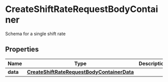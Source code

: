 

# CreateShiftRateRequestBodyContainer

Schema for a single shift rate

## Properties

| Name | Type | Description | Notes |
|------------ | ------------- | ------------- | -------------|
|**data** | [**CreateShiftRateRequestBodyContainerData**](CreateShiftRateRequestBodyContainerData.md) |  |  |



